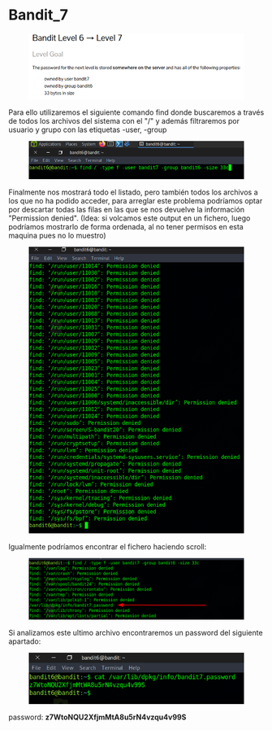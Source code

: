 # Bandit\_7

<figure><img src=".gitbook/assets/image (4).png" alt=""><figcaption></figcaption></figure>

Para ello utilizaremos el siguiente comando find donde buscaremos a través de todos los archivos del sistema con el "/" y además filtraremos por usuario y grupo con las etiquetas -user, -group

<figure><img src=".gitbook/assets/image (1).png" alt=""><figcaption></figcaption></figure>

Finalmente nos mostrará todo el listado, pero también todos los archivos a los que no ha podido acceder, para arreglar este problema podríamos optar por descartar todas las filas en las que se nos devuelve la información "Permission denied". (Idea: si volcamos este output en un fichero, luego podríamos mostrarlo de forma ordenada, al no tener permisos en esta maquina pues no lo muestro)

<figure><img src=".gitbook/assets/image (2).png" alt=""><figcaption></figcaption></figure>

Igualmente podríamos encontrar el fichero haciendo scroll:

<figure><img src=".gitbook/assets/image.png" alt=""><figcaption></figcaption></figure>

Si analizamos este ultimo archivo encontraremos un password del siguiente apartado:

<figure><img src=".gitbook/assets/image (7).png" alt=""><figcaption></figcaption></figure>

password: **z7WtoNQU2XfjmMtA8u5rN4vzqu4v99S**
